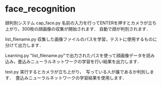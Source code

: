 # face_recognition
顔判別システム
cap_face.py
名前の入力を行ってENTERを押すとカメラが立ち上がり，300枚の顔画像の収集が開始されます． 自動で顔が判別されます．

list_filename.py
収集した画像ファイルのパスを学習，テストに使用するものに分けて出力します．

Learning.py
"list_filename.py"で出力されたパスを使って顔画像データを読み込み，畳込みニューラルネットワークの学習を行い結果を出力します．

test.py
実行するとカメラが立ち上がり，　写っている人が誰であるか判別します．　畳込みニューラルネットワークの学習結果を使用します．
